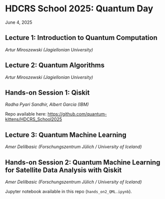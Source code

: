 # HDCRS School 2025: Quantum Day
June 4, 2025

## Lecture 1: Introduction to Quantum Computation
*Artur Miroszewski (Jagiellonian University)*

## Lecture 2: Quantum Algorithms
*Artur Miroszewski (Jagiellonian University)*

## Hands-on Session 1: Qiskit
*Radha Pyari Sandhir, Albert Garcia (IBM)*

Repo available here: https://github.com/quantum-kittens/HDCRS_School2025

## Lecture 3: Quantum Machine Learning
*Amer Delilbasic (Forschungszentrum Jülich / University of Iceland)*

## Hands-on Session 2: Quantum Machine Learning for Satellite Data Analysis with Qiskit
*Amer Delilbasic (Forschungszentrum Jülich / University of Iceland)*

Jupyter notebook available in this repo (`hands_on2_QML.ipynb`). 